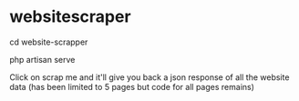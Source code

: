 # websitescraper

cd website-scrapper 

php artisan serve

Click on scrap me and it'll give you back a json response of all the website data (has been limited to 5 pages but code for all pages remains)